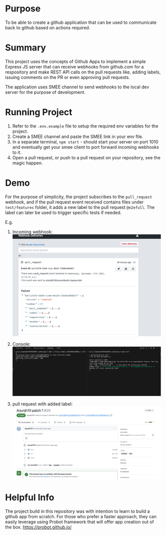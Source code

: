 # Purpose
To be able to create a github application that can be used to communicate back to github based on 
actions required.

# Summary
This project uses the concepts of Github Apps to implement a simple Express JS server that can 
receive webhooks from github.com for a respository and make REST API calls on the pull requests like, 
adding labels, issuing comments on the PR or even approving pull requests.

The application uses SMEE channel to send webhooks to the local dev server for the purpose of development.

# Running Project
1) Refer to the `.env.example` file to setup the required env variables for the project.
2) Create a SMEE channel and paste the SMEE link in your env file.
4) In a separate terminal, `npm start` - should start your server on port 1010 and eventually get your smee client to port forward 
incoming webhooks to it.
5) Open a pull request, or push to a pull request on your repository, see the magic happen.

# Demo
For the purpose of simplicity, the project subscribes to the `pull_request` webhook, and if the pull request event 
received contains files under `test/features` folder, it adds a new label to the pull request `@e2efull`. The label 
can later be used to trigger specific tests if needed. 

E.g. 
1) Incoming webhook:
![alt text](readmeImages/incoming-webhook.png)

2) Console:
![alt text](readmeImages/console.png)

2) pull request with added label:
![alt text](readmeImages/pr.png)



# Helpful Info

The project build in this repository was with intention to learn to build a github app from scratch. 
For those who prefer a faster approach, they can easily leverage using Probot framework that will offer app creation
out of the box. https://probot.github.io/

